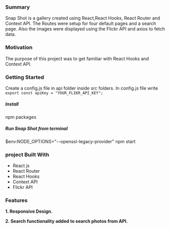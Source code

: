 

### Summary

Snap Shot is a gallery created using React,React Hooks, React Router and Context API. The Routes were setup for four default pages and a search page. Also the images were displayed using the Flickr API and axios to fetch data.

### Motivation

The purpose of this project was to get familiar with React Hooks and Context API.

### Getting Started


Create a config.js file in api folder inside src folders. In config.js file write
`export const apiKey = "YOUR_FLIKR_API_KEY";`

##### Install 

npm packages


##### Run Snap Shot from terminal
$env:NODE_OPTIONS="--openssl-legacy-provider"
npm start

### project Built With

- React js
- React Router
- React Hooks
- Context API
- Flickr API

### Features

**1. Responsive Design.**

**2. Search functionality added to search photos from API.**



